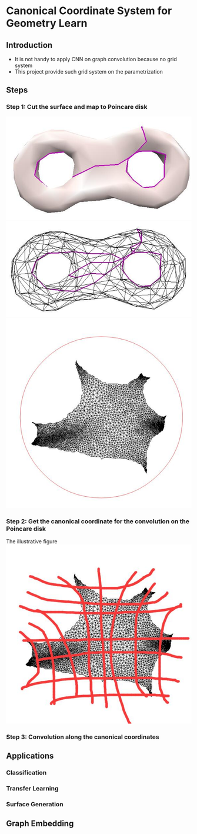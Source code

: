 # Canonical Coordinate System for Geometry Learn
## Introduction
- It is not handy to apply CNN on graph convolution because no grid system
- This project provide such grid system on the parametrization

## Steps
### Step 1: Cut the surface and map to Poincare disk
![Image of mesh along fundamental group](screenshots/fig1.jpg)
![Image of mesh along fundamental group](screenshots/fig2.jpg)
![Image of mesh along fundamental group](screenshots/fig3.jpg)


### Step 2: Get the canonical coordinate for the convolution on the Poincare disk

The illustrative figure
![Image of mesh along fundamental group](screenshots/fig4.jpg)

### Step 3: Convolution along the canonical coordinates


## Applications

### Classification

### Transfer Learning

### Surface Generation







## Graph Embedding
